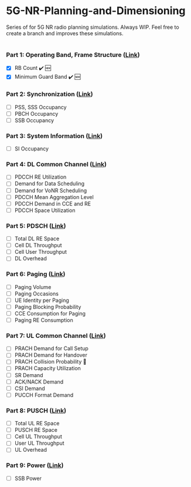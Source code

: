 # 5G-NR-Planning-and-Dimensioning

Series of  for 5G NR radio planning simulations. Always WIP. Feel free to create a branch and improves these simulations.
<br />
<br />

### Part 1: Operating Band, Frame Structure ([Link](https://github.com/zulfadlizainal/5G-NR-Planning-And-Dimensioning/tree/master/Part%201%20Operating%20Band%2C%20Frame%20Structure))

- [X] RB Count :heavy_check_mark: :new:
- [X] Minimum Guard Band :heavy_check_mark: :new:

### Part 2: Synchronization ([Link](https://))

- [ ] PSS, SSS Occupancy 
- [ ] PBCH Occupancy
- [ ] SSB Occupancy

### Part 3: System Information ([Link](https://))

- [ ] SI Occupancy

### Part 4: DL Common Channel ([Link](https://))

- [ ] PDCCH RE Utilization
- [ ] Demand for Data Scheduling
- [ ] Demand for VoNR Scheduling
- [ ] PDCCH Mean Aggregation Level
- [ ] PDCCH Demand in CCE and RE
- [ ] PDCCH Space Utilization

### Part 5: PDSCH ([Link](https://))

- [ ] Total DL RE Space
- [ ] Cell DL Throughput
- [ ] Cell User Throughput
- [ ] DL Overhead

### Part 6: Paging ([Link](https://))

- [ ] Paging Volume
- [ ] Paging Occasions
- [ ] UE Identity per Paging
- [ ] Paging Blocking Probability
- [ ] CCE Consumption for Paging
- [ ] Paging RE Consumption

### Part 7: UL Common Channel ([Link](https://))

- [ ] PRACH Demand for Call Setup
- [ ] PRACH Demand for Handover
- [ ] PRACH Collision Probability :arrows_counterclockwise:
- [ ] PRACH Capacity Utilization
- [ ] SR Demand
- [ ] ACK/NACK Demand
- [ ] CSI Demand
- [ ] PUCCH Format Demand

### Part 8: PUSCH ([Link](https://))

- [ ] Total UL RE Space
- [ ] PUSCH RE Space
- [ ] Cell UL Throughput
- [ ] User UL Throughput
- [ ] UL Overhead

### Part 9: Power ([Link](https://))

- [ ] SSB Power
